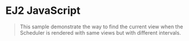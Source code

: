 # EJ2 JavaScript

> This sample demonstrate the way to find the current view when the Scheduler is rendered with same views but with different intervals.
